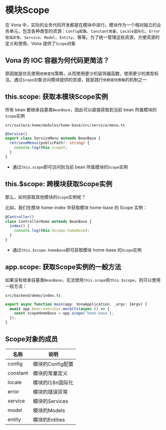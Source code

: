 # 模块Scope

在 Vona 中，实际的业务代码开发都是在模块中进行。模块作为一个相对独立的业务单元，包含各种类型的资源：`Config配置`、`Constant常量`、`Locale国际化`、`Error错误异常`、`Service`、`Model`、`Entity`，等等。为了统一管理这些资源，方便资源的定义和使用，Vona 提供了`Scope`对象

## Vona 的 IOC 容器为何代码更简洁？

原因就是优先使用`依赖查找`策略，从而使用更少的装饰器函数，使用更少的类型标注。通过`Scope`对象访问模块提供的资源，就是践行`依赖查找策略`的机制之一

## this.scope: 获取本模块Scope实例

所有 bean 都继承自基类`BeanBase`，因此可以直接获取到当前 bean 所属模块的`Scope`实例

`src/suite/a-home/modules/home-base/src/service/menu.ts`

```typescript
@Service()
export class ServiceMenu extends BeanBase {
  retrieveMenus(publicPath?: string) {
    console.log(this.scope);
  }
}
```

- 通过`this.scope`即可访问到当前 bean 所属模块的`Scope`实例

## this.$scope: 跨模块获取Scope实例

那么，如何获取其他模块的`Scope`实例呢？

比如，我们在模块 home-index 中获取模块 home-base 的 Scope 实例：

``` typescript
@Controller()
class ControllerHome extends BeanBase {
  index() {
    console.log(this.$scope.homeBase);
  }
}
```

- 通过`this.$scope.homeBase`即可获取模块 home-base 的`Scope`实例

## app.scope: 获取Scope实例的一般方法

如果没有继承自基类`BeanBase`，无法使用`this.scope`和`this.$scope`，则可以使用一般方法：

`src/backend/demo/index.ts`

``` typescript
export async function main(app: VonaApplication, _argv: IArgv) {
  await app.bean.executor.mockCtx(async () => {
    const scopeHomeBase = app.scope('home-base');
  });
}
```

## Scope对象的成员

| 名称     | 说明             |
| -------- | ---------------- |
| config   | 模块的Config配置 |
| constant | 模块的常量定义   |
| locale   | 模块的I18n国际化 |
| error    | 模块的错误异常   |
| service      | 模块的Services    |
| model |模块的Models |
| entity |模块的Entities|
